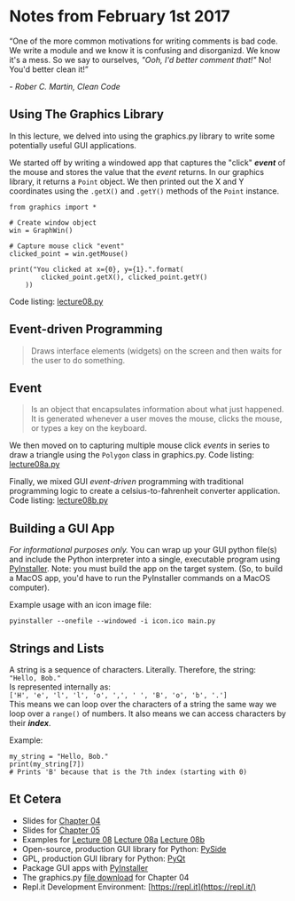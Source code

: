 # Notes from February 1st 2017
“One of the more common motivations for writing comments is bad code. We write a module and we know it is confusing and disorganizd. We know it's a mess. So we say to ourselves, *"Ooh, I'd better comment that!"* No! You'd better clean it!” 

<cite>- Rober C. Martin, *Clean Code*</cite>

## Using The Graphics Library
In this lecture, we delved into using the graphics.py library to write some potentially useful GUI applications.

We started off by writing a windowed app that captures the "click" ***event*** of the mouse and stores the value that the *event* returns. In our graphics library, it returns a `Point` object. We then printed out the X and Y coordinates using the `.getX()` and `.getY()` methods of the `Point` instance.

	from graphics import *
	
	# Create window object
	win = GraphWin()
	
	# Capture mouse click "event"
	clicked_point = win.getMouse()
	
	print("You clicked at x={0}, y={1}.".format(
	        clicked_point.getX(), clicked_point.getY()
	    ))

Code listing: [lecture08.py](../examples/lecture08.py)



## Event-driven Programming
>Draws interface elements (widgets) on the screen and then waits for the user to do something.

## Event
>Is an object that encapsulates information about what just happened. It is generated whenever a user moves the mouse, clicks the mouse, or types a key on the keyboard.

We then moved on to capturing multiple mouse click *events* in series to draw a triangle using the `Polygon` class in graphics.py. Code listing: [lecture08a.py](../examples/lecture08a.py)

Finally, we mixed GUI *event-driven* programming with traditional programming logic to create a celsius-to-fahrenheit converter application. Code listing: [lecture08b.py](../examples/lecture08b.py)

## Building a GUI App
*For informational purposes only.* You can wrap up your GUI python file(s) and include the Python interpreter into a single, executable program using [PyInstaller](https://pythonhosted.org/PyInstaller/). Note: you must build the app on the target system. (So, to build a MacOS app, you'd have to run the PyInstaller commands on a MacOS computer).

Example usage with an icon image file:

    pyinstaller --onefile --windowed -i icon.ico main.py

## Strings and Lists
A string is a sequence of characters. Literally. Therefore, the string:<br>
`"Hello, Bob."`<br>
Is represented internally as:<br>
`['H', 'e', 'l', 'l', 'o', ',', ' ', 'B', 'o', 'b', '.']`<br>
This means we can loop over the characters of a string the same way we loop over a `range()` of numbers. It also means we can access characters by their ***index***.

Example:
    
    my_string = "Hello, Bob."
    print(my_string[7])
    # Prints 'B' because that is the 7th index (starting with 0)

## Et Cetera
* Slides for [Chapter 04](http://mcsp.wartburg.edu/zelle/python/ppics3/slides/Chapter04.pptx)
* Slides for [Chapter 05](http://mcsp.wartburg.edu/zelle/python/ppics3/slides/Chapter05.pptx)
* Examples for [Lecture 08](../examples/lecture08.py) [Lecture 08a](../examples/lecture08a.py) [Lecture 08b](../examples/lecture08b.py)
* Open-source, production GUI library for Python: [PySide](https://wiki.qt.io/PySide)
* GPL, production GUI library for Python: [PyQt](https://riverbankcomputing.com/software/pyqt/intro)
* Package GUI apps with [PyInstaller](https://pythonhosted.org/PyInstaller/)
* The graphics.py [file download](https://canvas.seattlecentral.edu/courses/1411133/files/76130838/download?wrap=1) for Chapter 04
* Repl.it Development Environment: [https://repl.it](https://repl.it/)